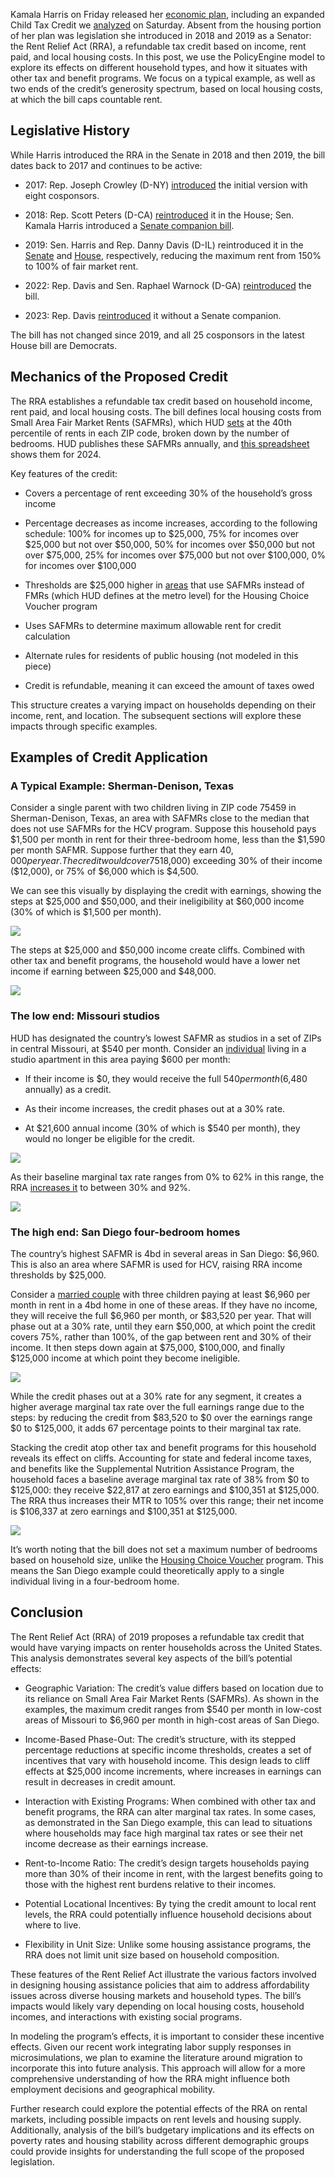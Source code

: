 Kamala Harris on Friday released her [economic plan](https://mailchi.mp/press.kamalaharris.com/vice-president-harris-lays-out-agenda-to-lower-costs-for-american-families), including an expanded Child Tax Credit we [analyzed](https://policyengine.org/us/research/harris-ctc) on Saturday. Absent from the housing portion of her plan was legislation she introduced in 2018 and 2019 as a Senator: the Rent Relief Act (RRA), a refundable tax credit based on income, rent paid, and local housing costs. In this post, we use the PolicyEngine model to explore its effects on different household types, and how it situates with other tax and benefit programs. We focus on a typical example, as well as two ends of the credit’s generosity spectrum, based on local housing costs, at which the bill caps countable rent.

## Legislative History

While Harris introduced the RRA in the Senate in 2018 and then 2019, the bill dates back to 2017 and continues to be active:

- 2017: Rep. Joseph Crowley (D-NY) [introduced](https://www.congress.gov/bill/115th-congress/house-bill/3670/) the initial version with eight cosponsors.

- 2018: Rep. Scott Peters (D-CA) [reintroduced](https://www.congress.gov/bill/115th-congress/house-bill/6671) it in the House; Sen. Kamala Harris introduced a [Senate companion bill](https://www.congress.gov/bill/115th-congress/senate-bill/3250).

- 2019: Sen. Harris and Rep. Danny Davis (D-IL) reintroduced it in the [Senate](https://www.congress.gov/bill/116th-congress/senate-bill/1106) and [House](https://www.congress.gov/bill/116th-congress/house-bill/2169), respectively, reducing the maximum rent from 150% to 100% of fair market rent.

- 2022: Rep. Davis and Sen. Raphael Warnock (D-GA) [reintroduced](https://www.congress.gov/bill/117th-congress/senate-bill/4728?q=%7B%22search%22%3A%22%5C%22rent+relief+act%5C%22%22%7D&s=4&r=3) the bill.

- 2023: Rep. Davis [reintroduced](https://www.congress.gov/bill/118th-congress/house-bill/6721) it without a Senate companion.

The bill has not changed since 2019, and all 25 cosponsors in the latest House bill are Democrats.

## Mechanics of the Proposed Credit

The RRA establishes a refundable tax credit based on household income, rent paid, and local housing costs. The bill defines local housing costs from Small Area Fair Market Rents (SAFMRs), which HUD [sets](https://www.huduser.gov/portal/datasets/fmr/fmrs/FY2024_code/2024summary_sa.odn) at the 40th percentile of rents in each ZIP code, broken down by the number of bedrooms. HUD publishes these SAFMRs annually, and [this spreadsheet](https://docs.google.com/spreadsheets/d/1tH3NQXmLisDgxjl0WUbnQvS05OskAKI27Lk1gIOsfA4/edit?usp=sharing) shows them for 2024.

Key features of the credit:

- Covers a percentage of rent exceeding 30% of the household’s gross income

- Percentage decreases as income increases, according to the following schedule: 100% for incomes up to $25,000, 75% for incomes over $25,000 but not over $50,000, 50% for incomes over $50,000 but not over $75,000, 25% for incomes over $75,000 but not over $100,000, 0% for incomes over $100,000

- Thresholds are $25,000 higher in [areas](https://www.hud.gov/program_offices/public_indian_housing/programs/hcv/safmr) that use SAFMRs instead of FMRs (which HUD defines at the metro level) for the Housing Choice Voucher program

- Uses SAFMRs to determine maximum allowable rent for credit calculation

- Alternate rules for residents of public housing (not modeled in this piece)

- Credit is refundable, meaning it can exceed the amount of taxes owed

This structure creates a varying impact on households depending on their income, rent, and location. The subsequent sections will explore these impacts through specific examples.

## Examples of Credit Application

### A Typical Example: Sherman-Denison, Texas

Consider a single parent with two children living in ZIP code 75459 in Sherman-Denison, Texas, an area with SAFMRs close to the median that does not use SAFMRs for the HCV program. Suppose this household pays $1,500 per month in rent for their three-bedroom home, less than the $1,590 per month SAFMR. Suppose further that they earn $40,000 per year. The credit would cover 75% of the difference between their rent ($18,000) exceeding 30% of their income ($12,000), or 75% of $6,000 which is $4,500.

We can see this visually by displaying the credit with earnings, showing the steps at $25,000 and $50,000, and their ineligibility at $60,000 income (30% of which is $1,500 per month).

![](https://cdn-images-1.medium.com/max/3036/0*_bG50g06m6fg3p2c)

The steps at $25,000 and $50,000 income create cliffs. Combined with other tax and benefit programs, the household would have a lower net income if earning between $25,000 and $48,000.

![](https://cdn-images-1.medium.com/max/3200/0*EPuCVy97aGQvFyUk)

### The low end: Missouri studios

HUD has designated the country’s lowest SAFMR as studios in a set of ZIPs in central Missouri, at $540 per month. Consider an [individual](https://policyengine.org/us/household?focus=householdOutput.earnings&household=46651&region=us&timePeriod=2024&baseline=2&reform=63509) living in a studio apartment in this area paying $600 per month:

- If their income is $0, they would receive the full $540 per month ($6,480 annually) as a credit.

- As their income increases, the credit phases out at a 30% rate.

- At $21,600 annual income (30% of which is $540 per month), they would no longer be eligible for the credit.

![](https://cdn-images-1.medium.com/max/3128/0*aWj1gSnt06wvXQAS)

As their baseline marginal tax rate ranges from 0% to 62% in this range, the RRA [increases it](https://policyengine.org/us/household?focus=householdOutput.mtr&household=46651&region=us&timePeriod=2024&baseline=2&reform=63509) to between 30% and 92%.

![](https://cdn-images-1.medium.com/max/3044/0*TVnDJ119xe338vNK)

### The high end: San Diego four-bedroom homes

The country’s highest SAFMR is 4bd in several areas in San Diego: $6,960. This is also an area where SAFMR is used for HCV, raising RRA income thresholds by $25,000.

Consider a [married couple](https://policyengine.org/us/household?focus=householdOutput.earnings&household=46575&region=us&timePeriod=2024&baseline=2&reform=63509) with three children paying at least $6,960 per month in rent in a 4bd home in one of these areas. If they have no income, they will receive the full $6,960 per month, or $83,520 per year. That will phase out at a 30% rate, until they earn $50,000, at which point the credit covers 75%, rather than 100%, of the gap between rent and 30% of their income. It then steps down again at $75,000, $100,000, and finally $125,000 income at which point they become ineligible.

![](https://cdn-images-1.medium.com/max/3100/0*IUCRsmREyRmi5cj-)

While the credit phases out at a 30% rate for any segment, it creates a higher average marginal tax rate over the full earnings range due to the steps: by reducing the credit from $83,520 to $0 over the earnings range $0 to $125,000, it adds 67 percentage points to their marginal tax rate.

Stacking the credit atop other tax and benefit programs for this household reveals its effect on cliffs. Accounting for state and federal income taxes, and benefits like the Supplemental Nutrition Assistance Program, the household faces a baseline average marginal tax rate of 38% from $0 to $125,000: they receive $22,817 at zero earnings and $100,351 at $125,000. The RRA thus increases their MTR to 105% over this range; their net income is $106,337 at zero earnings and $100,351 at $125,000.

![](https://cdn-images-1.medium.com/max/3136/0*laJ8B-XezYYRjNIA)

It’s worth noting that the bill does not set a maximum number of bedrooms based on household size, unlike the [Housing Choice Voucher](https://www.hud.gov/sites/dfiles/PIH/documents/HCV_Guidebook_Calculating_Rent_and_HAP_Payments.pdf#page=7) program. This means the San Diego example could theoretically apply to a single individual living in a four-bedroom home.

## Conclusion

The Rent Relief Act (RRA) of 2019 proposes a refundable tax credit that would have varying impacts on renter households across the United States. This analysis demonstrates several key aspects of the bill’s potential effects:

- Geographic Variation: The credit’s value differs based on location due to its reliance on Small Area Fair Market Rents (SAFMRs). As shown in the examples, the maximum credit ranges from $540 per month in low-cost areas of Missouri to $6,960 per month in high-cost areas of San Diego.

- Income-Based Phase-Out: The credit’s structure, with its stepped percentage reductions at specific income thresholds, creates a set of incentives that vary with household income. This design leads to cliff effects at $25,000 income increments, where increases in earnings can result in decreases in credit amount.

- Interaction with Existing Programs: When combined with other tax and benefit programs, the RRA can alter marginal tax rates. In some cases, as demonstrated in the San Diego example, this can lead to situations where households may face high marginal tax rates or see their net income decrease as their earnings increase.

- Rent-to-Income Ratio: The credit’s design targets households paying more than 30% of their income in rent, with the largest benefits going to those with the highest rent burdens relative to their incomes.

- Potential Locational Incentives: By tying the credit amount to local rent levels, the RRA could potentially influence household decisions about where to live.

- Flexibility in Unit Size: Unlike some housing assistance programs, the RRA does not limit unit size based on household composition.

These features of the Rent Relief Act illustrate the various factors involved in designing housing assistance policies that aim to address affordability issues across diverse housing markets and household types. The bill’s impacts would likely vary depending on local housing costs, household incomes, and interactions with existing social programs.

In modeling the program’s effects, it is important to consider these incentive effects. Given our recent work integrating labor supply responses in microsimulations, we plan to examine the literature around migration to incorporate this into future analysis. This approach will allow for a more comprehensive understanding of how the RRA might influence both employment decisions and geographical mobility.

Further research could explore the potential effects of the RRA on rental markets, including possible impacts on rent levels and housing supply. Additionally, analysis of the bill’s budgetary implications and its effects on poverty rates and housing stability across different demographic groups could provide insights for understanding the full scope of the proposed legislation.
